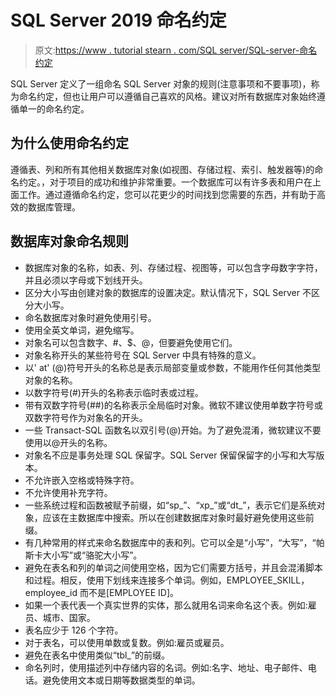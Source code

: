 # SQL Server 2019 命名约定

> 原文:[https://www . tutorial stearn . com/SQL server/SQL-server-命名约定](https://www.tutorialsteacher.com/sqlserver/sql-server-naming-conventions)

SQL Server 定义了一组命名 SQL Server 对象的规则(注意事项和不要事项)，称为命名约定，但也让用户可以遵循自己喜欢的风格。建议对所有数据库对象始终遵循单一的命名约定。

## 为什么使用命名约定

遵循表、列和所有其他相关数据库对象(如视图、存储过程、索引、触发器等)的命名约定。，对于项目的成功和维护非常重要。一个数据库可以有许多表和用户在上面工作。通过遵循命名约定，您可以花更少的时间找到您需要的东西，并有助于高效的数据库管理。

## 数据库对象命名规则

*   数据库对象的名称，如表、列、存储过程、视图等，可以包含字母数字字符，并且必须以字母或下划线开头。
*   区分大小写由创建对象的数据库的设置决定。默认情况下，SQL Server 不区分大小写。
*   命名数据库对象时避免使用引号。
*   使用全英文单词，避免缩写。
*   对象名可以包含数字、#、$、@，但要避免使用它们。
*   对象名称开头的某些符号在 SQL Server 中具有特殊的意义。
*   以' at' (@)符号开头的名称总是表示局部变量或参数，不能用作任何其他类型对象的名称。
*   以数字符号(#)开头的名称表示临时表或过程。
*   带有双数字符号(##)的名称表示全局临时对象。微软不建议使用单数字符号或双数字符号作为对象名的开头。
*   一些 Transact-SQL 函数名以双引号(@)开始。为了避免混淆，微软建议不要使用以@开头的名称。
*   对象名不应是事务处理 SQL 保留字。SQL Server 保留保留字的小写和大写版本。
*   不允许嵌入空格或特殊字符。
*   不允许使用补充字符。
*   一些系统过程和函数被赋予前缀，如“sp_”、“xp_”或“dt_”，表示它们是系统对象，应该在主数据库中搜索。所以在创建数据库对象时最好避免使用这些前缀。
*   有几种常用的样式来命名数据库中的表和列。它可以全是“小写”，“大写”，“帕斯卡大小写”或“骆驼大小写”。
*   避免在表名和列的单词之间使用空格，因为它们需要方括号，并且会混淆脚本和过程。相反，使用下划线来连接多个单词。例如，EMPLOYEE_SKILL，employee_id 而不是[EMPLOYEE ID]。
*   如果一个表代表一个真实世界的实体，那么就用名词来命名这个表。例如:雇员、城市、国家。
*   表名应少于 126 个字符。
*   对于表名，可以使用单数或复数。例如:雇员或雇员。
*   避免在表名中使用类似“tbl_”的前缀。
*   命名列时，使用描述列中存储内容的名词。例如:名字、地址、电子邮件、电话。避免使用文本或日期等数据类型的单词。